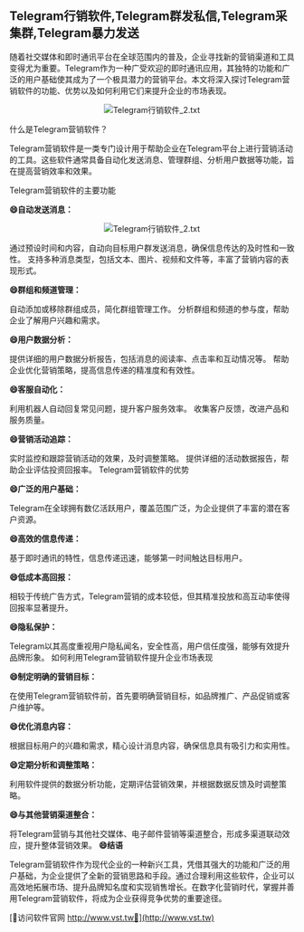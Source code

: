 ## **Telegram行销软件,Telegram群发私信,Telegram采集群,Telegram暴力发送**

随着社交媒体和即时通讯平台在全球范围内的普及，企业寻找新的营销渠道和工具变得尤为重要。Telegram作为一种广受欢迎的即时通讯应用，其独特的功能和广泛的用户基础使其成为了一个极具潜力的营销平台。本文将深入探讨Telegram营销软件的功能、优势以及如何利用它们来提升企业的市场表现。

 <center><img src="https://vst.tw/MP4/tuiguang/png/1.png" alt="Telegram行销软件_2.txt"></center>

什么是Telegram营销软件？

Telegram营销软件是一类专门设计用于帮助企业在Telegram平台上进行营销活动的工具。这些软件通常具备自动化发送消息、管理群组、分析用户数据等功能，旨在提高营销效率和效果。

Telegram营销软件的主要功能

**😄自动发送消息：**

 <center><img src="https://vst.tw/MP4/tuiguang/png/1.png" alt="Telegram行销软件_2.txt"></center>

通过预设时间和内容，自动向目标用户群发送消息，确保信息传达的及时性和一致性。
支持多种消息类型，包括文本、图片、视频和文件等，丰富了营销内容的表现形式。

**😄群组和频道管理：**

自动添加或移除群组成员，简化群组管理工作。
分析群组和频道的参与度，帮助企业了解用户兴趣和需求。

**😄用户数据分析：**

提供详细的用户数据分析报告，包括消息的阅读率、点击率和互动情况等。
帮助企业优化营销策略，提高信息传递的精准度和有效性。

**😄客服自动化：**

利用机器人自动回复常见问题，提升客户服务效率。
收集客户反馈，改进产品和服务质量。

**😄营销活动追踪：**

实时监控和跟踪营销活动的效果，及时调整策略。
提供详细的活动数据报告，帮助企业评估投资回报率。
Telegram营销软件的优势

**😄广泛的用户基础：**

Telegram在全球拥有数亿活跃用户，覆盖范围广泛，为企业提供了丰富的潜在客户资源。

**😄高效的信息传递：**

基于即时通讯的特性，信息传递迅速，能够第一时间触达目标用户。

**😄低成本高回报：**

相较于传统广告方式，Telegram营销的成本较低，但其精准投放和高互动率使得回报率显著提升。

**😄隐私保护：**

Telegram以其高度重视用户隐私闻名，安全性高，用户信任度强，能够有效提升品牌形象。
如何利用Telegram营销软件提升企业市场表现

**😄制定明确的营销目标：**

在使用Telegram营销软件前，首先要明确营销目标，如品牌推广、产品促销或客户维护等。

**😄优化消息内容：**

根据目标用户的兴趣和需求，精心设计消息内容，确保信息具有吸引力和实用性。

**😄定期分析和调整策略：**

利用软件提供的数据分析功能，定期评估营销效果，并根据数据反馈及时调整策略。

**😄与其他营销渠道整合：**

将Telegram营销与其他社交媒体、电子邮件营销等渠道整合，形成多渠道联动效应，提升整体营销效果。
**😄结语**

Telegram营销软件作为现代企业的一种新兴工具，凭借其强大的功能和广泛的用户基础，为企业提供了全新的营销思路和手段。通过合理利用这些软件，企业可以高效地拓展市场、提升品牌知名度和实现销售增长。在数字化营销时代，掌握并善用Telegram营销软件，将成为企业获得竞争优势的重要途径。


[👻访问软件官网 http://www.vst.tw👻](http://www.vst.tw)
